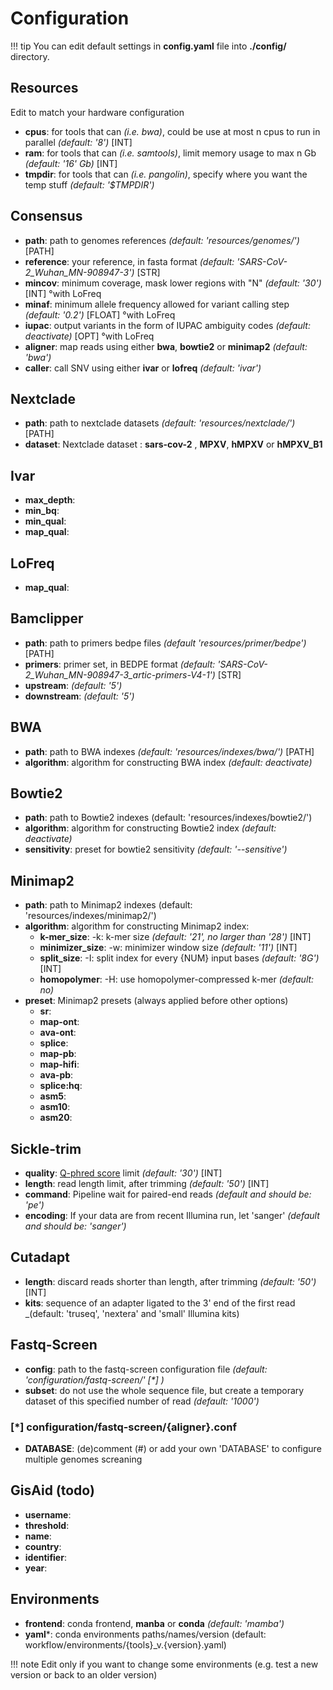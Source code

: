 # **Configuration**

!!! tip
    You can edit default settings in **config.yaml** file into **./config/** directory.


## **Resources**
Edit to match your hardware configuration  
- **cpus**: for tools that can _(i.e. bwa)_, could be use at most n cpus to run in parallel _(default: '8')_ [INT]
- **ram**: for tools that can _(i.e. samtools)_, limit memory usage to max n Gb _(default: '16' Gb)_ [INT]
- **tmpdir**: for tools that can _(i.e. pangolin)_, specify where you want the temp stuff _(default: '$TMPDIR')_

## **Consensus**
- **path**: path to genomes references _(default: 'resources/genomes/')_ [PATH]
- **reference**: your reference, in fasta format _(default: 'SARS-CoV-2\_Wuhan\_MN-908947-3')_ [STR]
- **mincov**: minimum coverage, mask lower regions with "N" _(default: '30')_ [INT] °with LoFreq 
- **minaf**: minimum allele frequency allowed for variant calling step _(default: '0.2')_ [FLOAT] °with LoFreq
- **iupac**: output variants in the form of IUPAC ambiguity codes _(default: deactivate)_ [OPT] °with LoFreq
- **aligner**: map reads using either **bwa**, **bowtie2** or **minimap2** _(default: 'bwa')_
- **caller**: call SNV using either **ivar** or **lofreq** _(default: 'ivar')_ 

## **Nextclade**
- **path**: path to nextclade datasets _(default: 'resources/nextclade/')_ [PATH]
- **dataset**: Nextclade dataset : **sars-cov-2** , **MPXV**, **hMPXV** or **hMPXV_B1**

## **Ivar**
- **max_depth**:
- **min_bq**:
- **min_qual**:
- **map_qual**:

## **LoFreq**
- **map_qual**:

## **Bamclipper**
- **path**: path to primers bedpe files _(default 'resources/primer/bedpe')_ [PATH]
- **primers**: primer set, in BEDPE format _(default: 'SARS-CoV-2_Wuhan_MN-908947-3_artic-primers-V4-1')_ [STR]
- **upstream**: _(default: '5')_
- **downstream**: _(default: '5')_

## **BWA**
- **path**: path to BWA indexes _(default: 'resources/indexes/bwa/')_ [PATH]
- **algorithm**: algorithm for constructing BWA index _(default: deactivate)_

## **Bowtie2**
- **path**: path to Bowtie2 indexes (default: 'resources/indexes/bowtie2/')
- **algorithm**: algorithm for constructing Bowtie2 index _(default: deactivate)_ 
- **sensitivity**: preset for bowtie2 sensitivity _(default: '--sensitive')_

## **Minimap2**
- **path**: path to Minimap2 indexes (default: 'resources/indexes/minimap2/')
- **algorithm**: algorithm for constructing Minimap2 index:
  - **k-mer_size**: -k: k-mer size _(default: '21', no larger than '28')_ [INT] 
  - **minimizer_size**: -w: minimizer window size _(default: '11')_ [INT]
  - **split_size**: -I: split index for every {NUM} input bases _(default: '8G')_ [INT] 
  - **homopolymer**: -H: use homopolymer-compressed k-mer _(default: no)_ 
- **preset**: Minimap2 presets (always applied before other options)
  - **sr**:
  - **map-ont**:
  - **ava-ont**:
  - **splice**:
  - **map-pb**:
  - **map-hifi**:
  - **ava-pb**:
  - **splice:hq**:
  - **asm5**:
  - **asm10**:
  - **asm20**:

## **Sickle-trim**
- **quality**: [Q-phred score](https://en.wikipedia.org/wiki/Phred_quality_score) limit _(default: '30')_ [INT]
- **length**: read length limit, after trimming _(default: '50')_ [INT]
- **command**: Pipeline wait for paired-end reads _(default and should be: 'pe')_
- **encoding**: If your data are from recent Illumina run, let 'sanger' _(default and should be: 'sanger')_

## **Cutadapt**
- **length**: discard reads shorter than length, after trimming _(default: '50')_ [INT]
- **kits**: sequence of an adapter ligated to the 3' end of the first read _(default: 'truseq', 'nextera' and 'small' Illumina kits)  

## **Fastq-Screen**
- **config**: path to the fastq-screen configuration file _(default: 'configuration/fastq-screen/' [*] )_
- **subset**: do not use the whole sequence file, but create a temporary dataset of this specified number of read _(default: '1000')_

### [*] configuration/fastq-screen/{aligner}.conf
- **DATABASE**: (de)comment (#) or add your own 'DATABASE' to configure multiple genomes screaning

## **GisAid (todo)**
- **username**:
- **threshold**:
- **name**:
- **country**:
- **identifier**:
- **year**:

## **Environments**
- **frontend**: conda frontend, **manba** or **conda** _(default: 'mamba')_
- **yaml***: conda environments paths/names/version (default: workflow/environments/{tools}\_v.{version}.yaml)

!!! note
    Edit only if you want to change some environments (e.g. test a new version or back to an older version)
